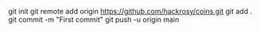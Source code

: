 git init
git remote add origin https://github.com/hackrosy/coins.git
git add .
git commit -m "First commit"
git push -u origin main
